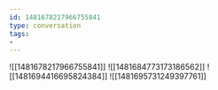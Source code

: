 ```yaml
---
id: 1481678217966755841
type: conversation
tags:
- 
---
```

![[1481678217966755841]]
![[1481684773173186562]]
![[1481694416695824384]]
![[1481695731249397761]]

